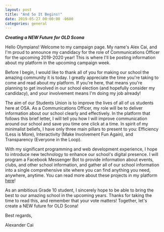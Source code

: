 ```yaml
---
layout: post
title: "And So It Begins!"
date: 2019-05-27 00:00:00 -0600
categories: general
---
```

***Creating a NEW Future for OLD Scona***

Hello Olympians! Welcome to my campaign page. My name's Alex Cai, and I'm proud to announce my candidacy for the role of Communications Officer for the upcoming 2019-2020 year! This is where I'll be posting information about my platform in the upcoming campaign week.

Before I begin, I would like to thank all of you for making our school the amazing community it is today. I greatly appreciate the time you're taking to come and read about my platform. If you're here, that means you're planning to get involved in our school election (and hopefully consider my candidacy), and your involvement means I'm doing my job already!

The aim of our Students Union is to improve the lives of all of us students here at OSA. As a Communications Officer, my role will be to deliver information about our school clearly and effectively. In the platform that follows this brief letter, I will tell you how I will improve communication around our school and save you time one click at a time. In spirit of my minimalist beliefs, I have only three main pillars to present to you: Efficiency (Less is More), Interactivity (Make Involvement Fun Again), and Transparency (Everyone in the Loop).

With my significant programming and web development experience, I hope to introduce new technology to enhance our school's digital presence. I will program a Facebook Messenger Bot to provide information about events, clubs, and other school information, and gather all of our school information into a single comprehensive site where you can find anything you need, anywhere, anytime. You can read more about these projects in my platform [here](/2019/05/27/my-platform.html)!

As an ambitious Grade 10 student, I sincerely hope to be able to bring the best to our amazing school in the upcoming years. Thanks for taking the time to read this, and remember that your vote matters! Together, let's create a NEW future for OLD Scona!

Best regards,

Alexander Cai
